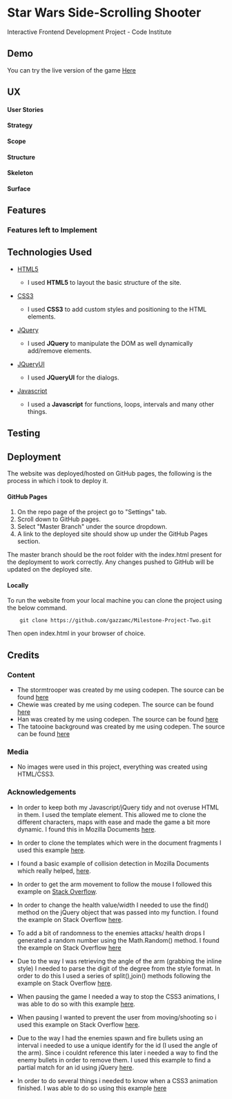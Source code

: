 # Star Wars Side-Scrolling Shooter
Interactive Frontend Development Project - Code Institute


## Demo
You can try the live version of the game [Here](https://gazzamc.github.io/Milestone-Project-Two/)

## UX

#### User Stories

#### Strategy

#### Scope

#### Structure

#### Skeleton

#### Surface

## Features

### Features left to Implement

## Technologies Used

- [HTML5](https://en.wikipedia.org/wiki/HTML5)
    - I used **HTML5** to layout the basic structure of the site.

- [CSS3](https://en.wikipedia.org/wiki/Cascading_Style_Sheets)
    - I used **CSS3** to add custom styles and positioning to the HTML elements.

- [JQuery](https://jquery.com)
    - I used **JQuery** to manipulate the DOM as well dynamically add/remove elements.

- [JQueryUI](https://jqueryui.com/)
    - I used **JQueryUI** for the dialogs.

- [Javascript](https://www.javascript.com/)
    - I used a **Javascript** for functions, loops, intervals and many other things.


## Testing

## Deployment
The website was deployed/hosted on GitHub pages, the following is the process in which i took to deploy it.

#### GitHub Pages

1. On the repo page of the project go to "Settings" tab.
2. Scroll down to GitHub pages.
3. Select "Master Branch" under the source dropdown.
4. A link to the deployed site should show up under the GitHub Pages section.

The master branch should be the root folder with the index.html present for the deployment to work correctly. 
Any changes pushed to GitHub will be updated on the deployed site.

#### Locally
To run the website from your local machine you can clone the project using the below command.

```
    git clone https://github.com/gazzamc/Milestone-Project-Two.git
```
Then open index.html in your browser of choice.


## Credits

### Content
- The stormtrooper was created by me using codepen. The source can be found [here](https://codepen.io/gazzamc/pen/wvBprvQ)
- Chewie was created by me using codepen. The source can be found [here](https://codepen.io/gazzamc/pen/gObMePp)
- Han was created by me using codepen. The source can be found [here](https://codepen.io/gazzamc/pen/zYxbqaB)
- The tatooine background was created by me using codepen. The source can be found [here](https://codepen.io/gazzamc/pen/JjoLyag)

### Media
- No images were used in this project, everything was created using HTML/CSS3.

### Acknowledgements

- In order to keep both my Javascript/jQuery tidy and not overuse HTML in them. I used the template element. 
This allowed me to clone the different characters, maps with ease and made the game a bit more dynamic. 
I found this in Mozilla Documents [here](https://developer.mozilla.org/en-US/docs/Web/HTML/Element/template).

- In order to clone the templates which were in the document fragments I used this example [here](https://stackoverflow.com/questions/15930706/html-template-tag-and-jquery).

- I found a basic example of collision detection in Mozilla Documents which really helped, [here](https://developer.mozilla.org/en-US/docs/Games/Techniques/2D_collision_detection).

- In order to get the arm movement to follow the mouse I followed this example on [Stack Overflow](https://stackoverflow.com/questions/22977862/calculating-angle-in-degrees-of-mouse-movement).

- In order to change the health value/width I needed to use the find() method on the jQuery object that was passed into my function. 
I found the example on Stack Overflow [here](https://stackoverflow.com/questions/25740616/unrecognized-expression-object-object-when-using).

- To add a bit of randomness to the enemies attacks/ health drops I generated a random number using the Math.Random() method. 
I found the example on Stack Overflow [here](https://stackoverflow.com/questions/13455042/random-number-between-negative-and-positive-value?lq=1)

- Due to the way I was retrieving the angle of the arm (grabbing the inline style) I needed to parse the digit of the degree from the style format. 
In order to do this I used a series of split(),join() methods following the example on Stack Overflow [here](https://stackoverflow.com/questions/650022/how-do-i-split-a-string-with-multiple-separators-in-javascript).

- When pausing the game I needed a way to stop the CSS3 animations, I was able to do so with this example [here](https://www.quackit.com/css/css3/properties/css_animation-play-state.cfm).

- When pausing I wanted to prevent the user from moving/shooting so i used this example on Stack Overflow [here](https://stackoverflow.com/questions/36454853/start-stop-keypress-event-jquery).

- Due to the way I had the enemies spawn and fire bullets using an interval i needed to use a unique identify for the id (I used the angle of the arm).
Since i couldnt reference this later i needed a way to find the enemy bullets in order to remove them. 
I used this example to find a partial match for an id using jQuery [here](https://stackoverflow.com/questions/32891807/jquery-wildcard-selector-starts-w-string-and-ends-w-variable).

- In order to do several things i needed to know when a CSS3 animation finished. I was able to do so using this example [here](https://stackoverflow.com/questions/49580666/check-if-an-css-animation-is-completed-with-jquery-or-js)